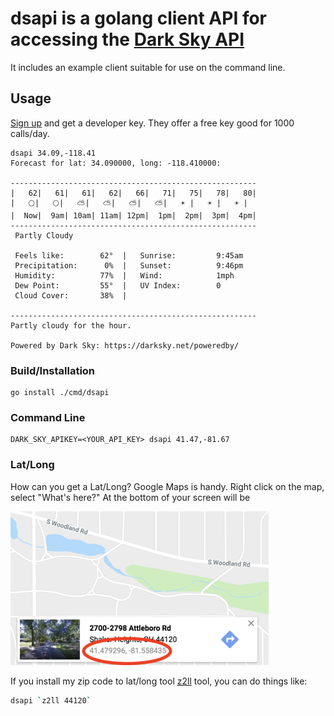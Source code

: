 # dsapi is a golang client API for accessing the [Dark Sky API](https://darksky.net/dev/docs) 

It includes an example client suitable for use on the command line. 

## Usage

[Sign up](https://darksky.net/dev/register) and get a developer key. 
They offer a free key good for 1000 calls/day.

```
dsapi 34.09,-118.41
Forecast for lat: 34.090000, long: -118.410000:

-------------------------------------------------------
|   62|   61|   61|   62|   66|   71|   75|   78|   80|
|   🌕|   🌕|   ⛅|   ⛅|   ⛅|   ⛅|   ☀️ |   ☀️ |   ☀️ |
|  Now|  9am| 10am| 11am| 12pm|  1pm|  2pm|  3pm|  4pm|
-------------------------------------------------------
 Partly Cloudy

 Feels like:        62°  |   Sunrise:         9:45am
 Precipitation:      0%  |   Sunset:          9:46pm
 Humidity:          77%  |   Wind:            1mph
 Dew Point:         55°  |   UV Index:        0
 Cloud Cover:       38%  |

-------------------------------------------------------
Partly cloudy for the hour.

Powered by Dark Sky: https://darksky.net/poweredby/
```

### Build/Installation
```
go install ./cmd/dsapi
```

### Command Line

```
DARK_SKY_APIKEY=<YOUR_API_KEY> dsapi 41.47,-81.67
```

### Lat/Long

How can you get a Lat/Long? Google Maps is handy. Right click on the map,
select "What's here?" At the bottom of your screen will be

![Google Maps Image](https://github.com/armhold/dsapi/blob/master/map.png)

If you install my zip code to lat/long tool [z2ll](https://github.com/armhold/z2ll) tool, 
you can do things like:

```bash
dsapi `z2ll 44120`
```
